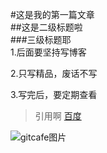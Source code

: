 #这是我的第一篇文章<br/>
##这是二级标题啦<br/>
###三级标题耶<br/>
1.后面要坚持写博客

2.只写精品，废话不写

3.写完后，要定期查看
>引用啊
[百度](http://www.baidu.com)

![gitcafe图片](https://dn-coding-net-production-static.qbox.me/fb78318a-d895-418f-ad80-172bbafc35e0.jpg)